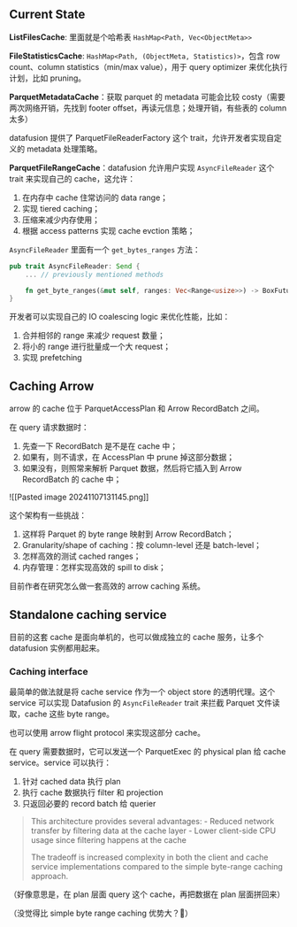 ## Current State

**ListFilesCache**: 里面就是个哈希表 `HashMap<Path, Vec<ObjectMeta>>`

**FileStatisticsCache**: `HashMap<Path, (ObjectMeta, Statistics)>`，包含 row count、column statistics（min/max value），用于 query optimizer 来优化执行计划，比如 pruning。

**ParquetMetadataCache**：获取 parquet 的 metadata 可能会比较 costy（需要两次网络开销，先找到 footer offset，再读元信息；处理开销，有些表的 column 太多）

datafusion 提供了 ParquetFileReaderFactory 这个 trait，允许开发者实现自定义的 metadata 处理策略。

**ParquetFileRangeCache**：datafusion 允许用户实现 `AsyncFileReader` 这个 trait 来实现自己的 cache，这允许：

1. 在内存中 cache 住常访问的 data range；
2. 实现 tiered caching；
3. 压缩来减少内存使用；
4. 根据 access patterns 实现 cache evction 策略；

`AsyncFileReader` 里面有一个 `get_bytes_ranges` 方法：

```rust
pub trait AsyncFileReader: Send {
    ... // previously mentioned methods 

    fn get_byte_ranges(&mut self, ranges: Vec<Range<usize>>) -> BoxFuture<'_, Result<Vec<Bytes>>>;
}
```

开发者可以实现自己的 IO coalescing logic 来优化性能，比如：

1. 合并相邻的 range 来减少 request 数量；
2. 将小的 range 进行批量成一个大 request；
3. 实现 prefetching

## Caching Arrow

arrow 的 cache 位于 ParquetAccessPlan 和 Arrow RecordBatch 之间。

在 query 请求数据时：

1. 先查一下 RecordBatch 是不是在 cache 中；
2. 如果有，则不请求，在 AccessPlan 中 prune 掉这部分数据；
3. 如果没有，则照常来解析 Parquet 数据，然后将它插入到 Arrow RecordBatch 的 cache 中；

![[Pasted image 20241107131145.png]]

这个架构有一些挑战：

1. 这样将 Parquet 的 byte range 映射到 Arrow RecordBatch；
2. Granularity/shape of caching：按 column-level 还是 batch-level；
3. 怎样高效的测试 cached ranges；
4. 内存管理：怎样实现高效的 spill to disk；

目前作者在研究怎么做一套高效的 arrow caching 系统。

## Standalone caching service

目前的这套 cache 是面向单机的，也可以做成独立的 cache 服务，让多个 datafusion 实例都用起来。

### Caching interface

最简单的做法就是将 cache service 作为一个 object store 的透明代理。这个 service 可以实现 Datafusion 的 `AsyncFileReader` trait 来拦截 Parquet 文件读取，cache 这些 byte range。

也可以使用 arrow flight protocol 来实现这部分 cache。

在 query 需要数据时，它可以发送一个 ParquetExec 的 physical plan 给 cache service。service 可以执行：

1. 针对 cached data 执行 plan
2. 执行 cache 数据执行 filter 和 projection
3. 只返回必要的 record batch 给 querier

> This architecture provides several advantages: - Reduced network transfer by filtering data at the cache layer - Lower client-side CPU usage since filtering happens at the cache
>
> The tradeoff is increased complexity in both the client and cache service implementations compared to the simple byte-range caching approach.

（好像意思是，在 plan 层面 query 这个 cache，再把数据在 plan 层面拼回来）

（没觉得比 simple byte range caching 优势大？👀）

